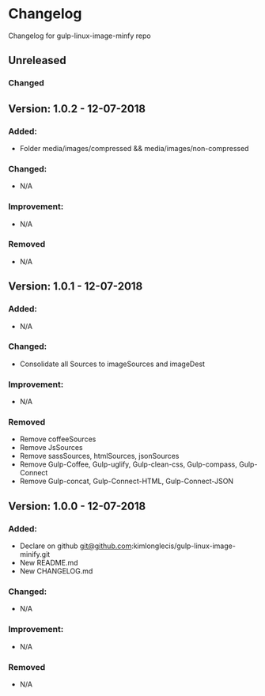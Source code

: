# Changelog
Changelog for gulp-linux-image-minfy repo

## Unreleased
### Changed

## Version:		1.0.2 - 12-07-2018
### Added:
- Folder media/images/compressed && media/images/non-compressed

### Changed:
- N/A

### Improvement:
- N/A

### Removed
- N/A


## Version:		1.0.1 - 12-07-2018
### Added:
- N/A

### Changed:
- Consolidate all Sources to imageSources and imageDest

### Improvement:
- N/A

### Removed
- Remove coffeeSources
- Remove JsSources
- Remove sassSources, htmlSources, jsonSources
- Remove Gulp-Coffee, Gulp-uglify, Gulp-clean-css, Gulp-compass, Gulp-Connect
- Remove Gulp-concat, Gulp-Connect-HTML, Gulp-Connect-JSON



## Version:		1.0.0 - 12-07-2018
### Added:
- Declare on github git@github.com:kimlonglecis/gulp-linux-image-minify.git
- New README.md
- New CHANGELOG.md

### Changed:
- N/A

### Improvement:
- N/A

### Removed
- N/A